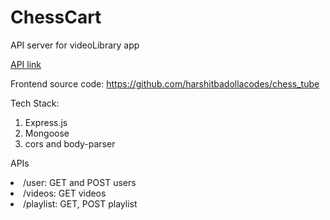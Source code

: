 # ChessCart

API server for videoLibrary app


[API link](https://nameless-wave-16831.herokuapp.com/)

Frontend source code: https://github.com/harshitbadollacodes/chess_tube

Tech Stack:

1. Express.js
2. Mongoose
3. cors and body-parser

APIs
<li>
  /user: GET and POST users
</li>
<li>
  /videos: GET videos
</li>
<li>
  /playlist: GET, POST playlist
</li>


